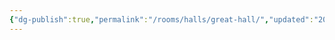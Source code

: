 ```yaml
---
{"dg-publish":true,"permalink":"/rooms/halls/great-hall/","updated":"2025-04-12T16:05:52.175+01:00"}
---
```

